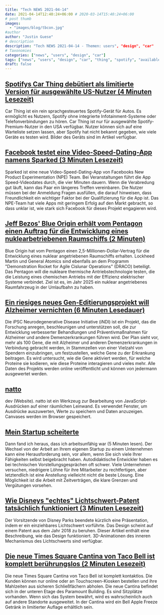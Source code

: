 ```yaml
---
title: "Tech NEWS 2021-04-14"
date: 2021-04-14T12:40:24+06:00 # 2020-03-14T15:40:24+06:00
# post thumb
images:
  - "images/blog/tbcon.jpg"
#author
author: "Justin Guese"
# description
description: "Tech NEWS 2021-04-14 - Themen: users", "design", "car"
# Taxonomies
categories: ["news", "users", "design", "car"]
tags: ["news", "users", "design", "car", "thing", "spotify", "available"]
draft: false
---
```


## [Spotifys Car Thing debütiert als limitierte Version für ausgewählte US-Nutzer (4 Minuten Lesezeit)](https://www.theverge.com/2021/4/13/22380014/spotify-car-thing-release-voice-control-data-interactive-ads)

 Car Thing ist ein rein sprachgesteuertes Spotify-Gerät für Autos. Es ermöglicht es Nutzern, Spotify ohne integrierte Infotainment-Systeme oder Telefonverbindungen zu hören. Car Thing ist nur für ausgewählte Spotify-Premium-Nutzer in den USA verfügbar. Nutzer können sich auf eine Warteliste setzen lassen, aber Spotify hat nicht bekannt gegeben, wie viele Geräte es testen wird. Bilder des Geräts sind im Artikel verfügbar.

## [Facebook testet eine Video-Speed-Dating-App namens Sparked (3 Minuten Lesezeit)](https://www.theverge.com/2021/4/13/22381511/facebook-video-speed-dating-npe-team-sparked-feature)

 Sparked ist eine neue Video-Speed-Dating-App von Facebooks New Product Experimentation (NPE) Team. Bei Veranstaltungen führt die App Speed-Videodates durch, die vier Minuten dauern. Wenn die Verabredung gut läuft, kann das Paar ein längeres Treffen vereinbaren. Die Nutzer müssen bei der Anmeldung Fragen ausfüllen, die darauf hinweisen, dass Freundlichkeit ein wichtiger Faktor bei der Qualifizierung für die App ist. Das NPE-Team hat viele Apps mit geringem Erfolg auf den Markt gebracht, so dass unklar ist, wie stark sich Facebook für dieses Projekt engagieren wird.

## [Jeff Bezos' Blue Origin erhält vom Pentagon einen Auftrag für die Entwicklung eines nuklearbetriebenen Raumschiffs (2 Minuten)](https://www.businessinsider.com/jeff-bezos-blue-origin-award-pentagon-nuclear-space-contract-darpa-2021-4)

 Blue Origin hat vom Pentagon einen 2,5-Millionen-Dollar-Vertrag für die Entwicklung eines nuklear angetriebenen Raumschiffs erhalten. Lockheed Martin und General Atomics sind ebenfalls an dem Programm "Demonstration Rocket for Agile Cislunar Operations" (DRACO) beteiligt. Das Pentagon will die nukleare thermische Antriebstechnologie testen, die die Leistung eines chemischen Antriebs mit der Effizienz elektrischer Systeme verbindet. Ziel ist es, im Jahr 2025 ein nuklear angetriebenes Raumfahrzeug in der Umlaufbahn zu haben.

## [Ein riesiges neues Gen-Editierungsprojekt will Alzheimer vernichten (6 Minuten Lesedauer)](https://singularityhub.com/2021/04/13/a-massive-new-gene-editing-project-is-out-to-crush-alzheimers/)

 Die iPSC Neurodegenerative Disease Initiative (iNDI) ist ein Projekt, das die Forschung anregen, beschleunigen und unterstützen soll, die zur Entwicklung verbesserter Behandlungen und Präventivmaßnahmen für Alzheimer und andere Demenzerkrankungen führen wird. Der Plan sieht vor, mehr als 100 Gene, die mit Alzheimer und anderen Demenzerkrankungen in Verbindung gebracht werden, in Stammzellen von einer Vielzahl von Spendern einzubringen, um festzustellen, welche Gene zu der Erkrankung beitragen. Es wird untersucht, wie die Gene aktiviert werden, für welche Proteine sie kodieren, wie diese Proteine interagieren und vieles mehr. Alle Daten des Projekts werden online veröffentlicht und können von jedermann ausgewertet werden.

## [natto](https://natto.dev/d/feec9ed3d2914b6681e892e06faf2132)

dev (Website). natto ist ein Werkzeug zur Bearbeitung von JavaScript-Ausdrücken auf einer räumlichen Leinwand. Es verwendet Fenster, um Ausdrücke auszuwerten, Werte zu speichern und Daten anzuzeigen. Canvases werden im Browser gespeichert.

## [Mein Startup scheiterte](https://davesullivan.is/my_startup_failed_then_i_found_out_i_was_unemployable.html)

 Dann fand ich heraus, dass ich arbeitsunfähig war (5 Minuten lesen). Der Wechsel von der Arbeit an Ihrem eigenen Startup zu einem Unternehmen kann eine Herausforderung sein, vor allem, wenn Sie sich viele Ihrer Fähigkeiten selbst beigebracht haben. Autodidaktische Entwickler haben es bei technischen Vorstellungsgesprächen oft schwer. Viele Unternehmen versuchen, niedrigere Löhne für ihre Mitarbeiter zu rechtfertigen, aber letztendlich ist eine Anstellung vielleicht nicht die beste Lösung. Eine Möglichkeit ist die Arbeit mit Zeitverträgen, die klare Grenzen und Vergütungen vorsehen.

## [Wie Disneys "echtes" Lichtschwert-Patent tatsächlich funktioniert (3 Minuten Lesezeit)](https://www.theverge.com/2021/4/13/22380919/disney-real-lightsaber-patent-star-wars-ben-ridout)

 Der Vorsitzende von Disney Parks beendete kürzlich eine Präsentation, indem er ein einziehbares Lichtschwert vorführte. Das Design scheint auf einem Patent aus dem Jahr 2018 zu beruhen. Dieser Artikel enthält eine Beschreibung, wie das Design funktioniert. 3D-Animationen des inneren Mechanismus des Lichtschwerts sind verfügbar.

## [Die neue Times Square Cantina von Taco Bell ist komplett berührungslos (2 Minuten Lesezeit)](https://www.inputmag.com/tech/taco-bells-bright-new-times-square-cantina-is-completely-no-contact)

 Die neue Times Square Cantina von Taco Bell ist komplett kontaktlos. Die Kunden können nur online oder an Touchscreen-Kiosken bestellen und ihre Mahlzeiten aus sicheren Schließfächern abholen. Die neue Cantina befindet sich in der unteren Etage des Paramount Building. Es sind Sitzplätze vorhanden. Wenn sich das System bewährt, wird es wahrscheinlich auch auf andere Standorte ausgeweitet. In der Cantina wird ein Bell Apple Freeze Getränk in limitierter Auflage erhältlich sein.

